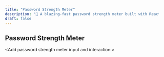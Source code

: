 ```yaml
---
title: "Password Strength Meter"
description: "🔐 A blazing-fast password strength meter built with React, TypeScript, Tailwind, and Vite — secure your passwords with real-time feedback!"
draft: false
---
```


<h2>Password Strength Meter</h2>

<div>
    &lt;Add password strength meter input and interaction.&gt;
</div>
